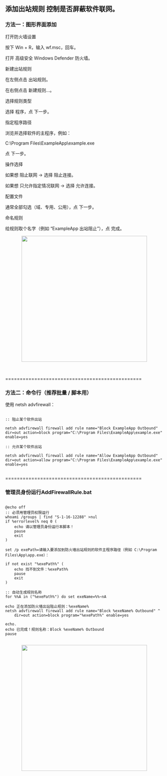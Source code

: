 ##  添加出站规则 控制是否屏蔽软件联网。

### 方法一：图形界面添加

打开防火墙设置

按下 Win + R，输入 wf.msc，回车。

打开 高级安全 Windows Defender 防火墙。

新建出站规则

在左侧点击 出站规则。

在右侧点击 新建规则…。

选择规则类型

选择 程序，点 下一步。

指定程序路径

浏览并选择软件的主程序，例如：

C:\Program Files\ExampleApp\example.exe 

点 下一步。

操作选择

如果想 阻止联网 → 选择 阻止连接。

如果想 只允许指定情况联网 → 选择 允许连接。

配置文件

通常全部勾选（域、专用、公用），点 下一步。

命名规则

给规则取个名字（例如 “ExampleApp 出站阻止”），点 完成。 

<p align="center"><img src="https://cdn.jsdelivr.net/gh/zb9678/img9@main/im3/10.28:23:41:30.png" style="width:400px;"></p><br> 

===============================================

### 方法二：命令行（推荐批量 / 脚本用）

使用 netsh advfirewall： 

```

:: 阻止某个软件出站

netsh advfirewall firewall add rule name="Block ExampleApp Outbound" dir=out action=block program="C:\Program Files\ExampleApp\example.exe" enable=yes

:: 允许某个软件出站

netsh advfirewall firewall add rule name="Allow ExampleApp Outbound" dir=out action=allow program="C:\Program Files\ExampleApp\example.exe" enable=yes


```

=============================================== 


###  管理员身份运行AddFirewallRule.bat 

```

@echo off
:: 必须用管理员权限运行
whoami /groups | find "S-1-16-12288" >nul
if %errorlevel% neq 0 (
    echo 请以管理员身份运行本脚本！
    pause
    exit
)

set /p exePath=请输入要添加到防火墙出站规则的软件主程序路径（例如 C:\Program Files\App\app.exe）：

if not exist "%exePath%" (
    echo 找不到文件：%exePath%
    pause
    exit
)

:: 自动生成规则名称
for %%A in ("%exePath%") do set exeName=%%~nA

echo 正在添加防火墙出站阻止规则：%exeName%
netsh advfirewall firewall add rule name="Block %exeName% Outbound" ^
    dir=out action=block program="%exePath%" enable=yes

echo.
echo 已完成！规则名称：Block %exeName% Outbound
pause


```

<p align="center"><img src="https://cdn.jsdelivr.net/gh/zb9678/img9@main/im3/10.28:23:40:23.png" style="width:400px;"></p><br> 









